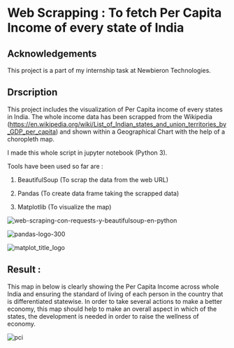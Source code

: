 
# Web Scrapping : To fetch Per Capita Income of every state of India




## Acknowledgements

 This project is a part of my internship task at Newbieron Technologies. 



## Drscription

This project includes the visualization of Per Capita income of every states in India. The whole income data has been scrapped from the Wikipedia (https://en.wikipedia.org/wiki/List_of_Indian_states_and_union_territories_by_GDP_per_capita) and shown within a Geographical Chart with the help of a choropleth map.


I made this whole script in jupyter notebook (Python 3).

Tools have been used so far are :

1. BeautifulSoup (To scrap the data from the web URL)

2. Pandas (To create data frame taking the scrapped data)

3. Matplotlib (To visualize the map) 

![web-scraping-con-requests-y-beautifulsoup-en-python](https://github.com/Shubhodeep97/Image-Scrapping-from-Google/assets/110394321/21efb99e-7e20-469e-a747-1b24bc6234e7)


![pandas-logo-300](https://github.com/Shubhodeep97/Web-Scrapping-of-Per-Capita-Income-across-Different-States-in-India/assets/110394321/d1c37e20-531a-49d8-9ce0-635a09c805a4)


![matplot_title_logo](https://github.com/Shubhodeep97/Web-Scrapping-of-Per-Capita-Income-across-Different-States-in-India/assets/110394321/6a00044d-2cc4-4e0f-b792-217a315e1573)




## Result :

This map in below is clearly showing the Per Capita Income across whole India and ensuring the standard of living of each person in the country that is differentiated statewise. In order to take several actions to make a better economy, this map should help to make an overall aspect in which of the states, the development is needed in order to raise the wellness of economy.


![pci](https://github.com/Shubhodeep97/Web-Scrapping-of-Per-Capita-Income-across-Different-States-in-India/assets/110394321/166259bf-da0d-4fec-be66-6d8608a3249d)
